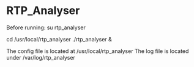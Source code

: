 # RTP_Analyser
Before running:
su rtp_analyser

cd /usr/local/rtp_analyser
./rtp_analyser &

The config file is located at /usr/local/rtp_analyser
The log file is located under /var/log/rtp_analyser
